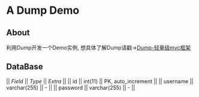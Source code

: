 # A Dump Demo

## About

利用Dump开发一个Demo实例, 想具体了解Dump请戳->[Dump-轻量级mvc框架](https://github.com/yuanguangxin/Dump)

## DataBase

|| *Field* || *Type* || *Extra* ||
|| id || int(11) || PK, auto_increment ||
|| username || varchar(255) || - ||
|| password || varchar(255) || - ||
